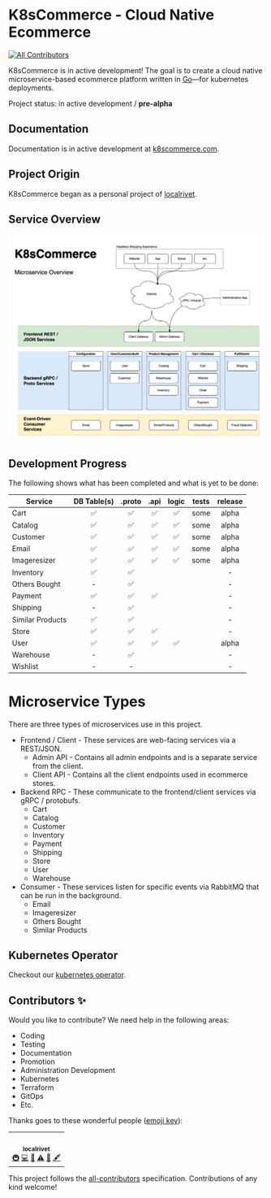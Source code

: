 # K8sCommerce - Cloud Native Ecommerce

<!-- ALL-CONTRIBUTORS-BADGE:START - Do not remove or modify this section -->

[![All Contributors](https://img.shields.io/badge/all_contributors-1-orange.svg?style=flat-square)](#contributors-)

<!-- ALL-CONTRIBUTORS-BADGE:END -->

K8sCommerce is in active development! The goal is to create a cloud native microservice-based ecommerce platform written in [Go](https://go.dev/)—for kubernetes deployments.

Project status: in active development / **pre-alpha**

## Documentation

Documentation is in active development at [k8scommerce.com](https://k8scommerce.com/).

## Project Origin

K8sCommerce began as a personal project of [localrivet](https://github.com/localrivet).

## Service Overview

![K8sCommerce Overview](docs/K8sCommerceOverview.drawio.png)

## Development Progress

The following shows what has been completed and what is yet to be done:

| Service          |    DB Table(s)     |       .proto       |        .api        |       logic        | tests | release |
| ---------------- | :----------------: | :----------------: | :----------------: | :----------------: | :---: | :-----: |
| Cart             | :white_check_mark: | :white_check_mark: | :white_check_mark: | :white_check_mark: | some  |  alpha  |
| Catalog          | :white_check_mark: | :white_check_mark: | :white_check_mark: | :white_check_mark: | some  |  alpha  |
| Customer         | :white_check_mark: | :white_check_mark: | :white_check_mark: | :white_check_mark: | some  |  alpha  |
| Email            | :white_check_mark: | :white_check_mark: | :white_check_mark: | :white_check_mark: | some  |  alpha  |
| Imageresizer     | :white_check_mark: | :white_check_mark: | :white_check_mark: | :white_check_mark: | some  |  alpha  |
| Inventory        | :white_check_mark: | :white_check_mark: |                    |                    |       |    -    |
| Others Bought    |         -          | :white_check_mark: |                    |                    |       |    -    |
| Payment          | :white_check_mark: | :white_check_mark: | :white_check_mark: |                    |       |    -    |
| Shipping         |         -          | :white_check_mark: |                    |                    |       |    -    |
| Similar Products | :white_check_mark: | :white_check_mark: |                    |                    |       |    -    |
| Store            | :white_check_mark: | :white_check_mark: | :white_check_mark: |                    |       |    -    |
| User             | :white_check_mark: | :white_check_mark: | :white_check_mark: | :white_check_mark: |       |  alpha  |
| Warehouse        |         -          | :white_check_mark: |                    |                    |       |    -    |
| Wishlist         |         -          |         -          |                    |                    |       |    -    |

# Microservice Types

There are three types of microservices use in this project.

- Frontend / Client - These services are web-facing services via a REST/JSON.
  - Admin API - Contains all admin endpoints and is a separate service from the client.
  - Client API - Contains all the client endpoints used in ecommerce stores.
- Backend RPC - These communicate to the frontend/client services via gRPC / protobufs.
  - Cart
  - Catalog
  - Customer
  - Inventory
  - Payment
  - Shipping
  - Store
  - User
  - Warehouse
- Consumer - These services listen for specific events via RabbitMQ that can be run in the background.
  - Email
  - Imageresizer
  - Others Bought
  - Similar Products

## Kubernetes Operator

Checkout our [kubernetes operator](https://github.com/k8scommerce/cluster-operator).

## Contributors ✨

Would you like to contribute? We need help in the following areas:

- Coding
- Testing
- Documentation
- Promotion
- Administration Development
- Kubernetes
- Terraform
- GitOps
- Etc.

Thanks goes to these wonderful people ([emoji key](https://allcontributors.org/docs/en/emoji-key)):

<!-- ALL-CONTRIBUTORS-LIST:START - Do not remove or modify this section -->
<!-- prettier-ignore-start -->
<!-- markdownlint-disable -->
<table>
  <tr>
    <td align="center"><a href="https://github.com/localrivet"><img src="https://avatars.githubusercontent.com/u/833950?v=4?s=100" width="100px;" alt=""/><br /><sub><b>localrivet</b></sub></a><br /><a href="#infra-localrivet" title="Infrastructure (Hosting, Build-Tools, etc)">🚇</a> <a href="https://github.com/k8scommerce/k8scommerce/commits?author=localrivet" title="Code">💻</a> <a href="https://github.com/k8scommerce/k8scommerce/commits?author=localrivet" title="Documentation">📖</a> <a href="https://github.com/k8scommerce/k8scommerce/commits?author=localrivet" title="Tests">⚠️</a> <a href="#maintenance-localrivet" title="Maintenance">🚧</a> <a href="#content-localrivet" title="Content">🖋</a></td>
  </tr>
</table>

<!-- markdownlint-restore -->
<!-- prettier-ignore-end -->

<!-- ALL-CONTRIBUTORS-LIST:END -->

This project follows the [all-contributors](https://github.com/all-contributors/all-contributors) specification. Contributions of any kind welcome!
